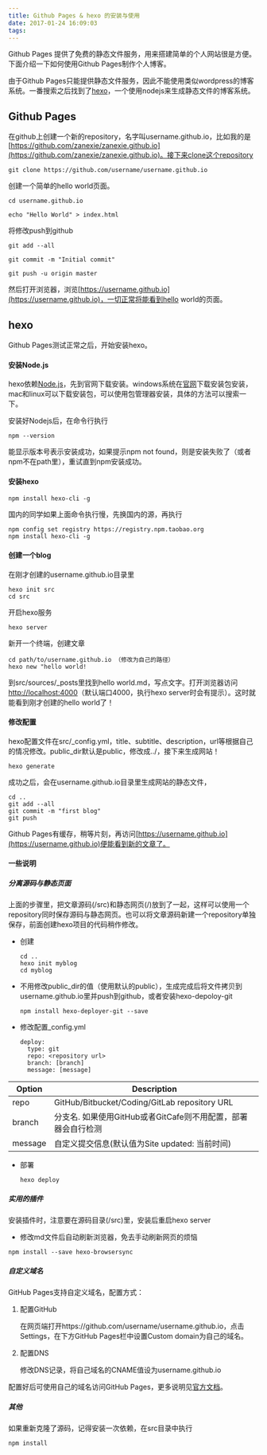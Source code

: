 ```yaml
---
title: Github Pages & hexo 的安装与使用
date: 2017-01-24 16:09:03
tags:
---
```


Github Pages 提供了免费的静态文件服务，用来搭建简单的个人网站很是方便。下面介绍一下如何使用Github Pages制作个人博客。

由于Github Pages只能提供静态文件服务，因此不能使用类似wordpress的博客系统。一番搜索之后找到了[hexo](https://github.com/hexojs/hexo)，一个使用nodejs来生成静态文件的博客系统。

## Github Pages
在github上创建一个新的repository，名字叫username.github.io，比如我的是[https://github.com/zanexie/zanexie.github.io](https://github.com/zanexie/zanexie.github.io)。接下来clone这个repository

```
git clone https://github.com/username/username.github.io
```

创建一个简单的hello world页面。
```
cd username.github.io

echo "Hello World" > index.html
```

将修改push到github

```
git add --all

git commit -m "Initial commit"

git push -u origin master
```

然后打开浏览器，浏览[https://username.github.io](https://username.github.io)，一切正常将能看到hello world的页面。


## hexo
Github Pages测试正常之后，开始安装hexo。

#### 安装Node.js
hexo依赖[Node.js](https://nodejs.org/)，先到官网下载安装。windows系统在[官网](https://nodejs.org)下载安装包安装，mac和linux可以下载安装包，可以使用包管理器安装，具体的方法可以搜索一下。

安装好Nodejs后，在命令行执行

```
npm --version
```
能显示版本号表示安装成功，如果提示npm not found，则是安装失败了（或者npm不在path里），重试直到npm安装成功。

#### 安装hexo

```
npm install hexo-cli -g
```

国内的同学如果上面命令执行慢，先换国内的源，再执行
```
npm config set registry https://registry.npm.taobao.org
npm install hexo-cli -g
```
#### 创建一个blog

在刚才创建的username.github.io目录里
```
hexo init src
cd src
```
开启hexo服务
```
hexo server
```
新开一个终端，创建文章
```
cd path/to/username.github.io （修改为自己的路径）
hexo new "hello world!
```
到src/sources/_posts里找到hello world.md，写点文字。打开浏览器访问[http://localhost:4000](http://localhost:4000)（默认端口4000，执行hexo server时会有提示）。这时就能看到刚才创建的hello world了！

#### 修改配置

hexo配置文件在src/_config.yml，title、subtitle、description，url等根据自己的情况修改。public_dir默认是public，修改成../，接下来生成网站！

```
hexo generate 
```

成功之后，会在username.github.io目录里生成网站的静态文件，

```
cd ..
git add --all
git commit -m "first blog"
git push
```

Github Pages有缓存，稍等片刻，再访问[https://username.github.io](https://username.github.io)便能看到新的文章了。

#### 一些说明

##### 分离源码与静态页面
上面的步骤里，把文章源码(/src)和静态网页(/)放到了一起，这样可以使用一个repository同时保存源码与静态网页。也可以将文章源码新建一个repository单独保存，前面创建hexo项目的代码稍作修改。

- 创建
    ```
    cd ..
    hexo init myblog
    cd myblog
    ```

- 不用修改public_dir的值（使用默认的public），生成完成后将文件拷贝到username.github.io里并push到github，或者安装hexo-depoloy-git
    ```
    npm install hexo-deployer-git --save
    ```
- 修改配置_config.yml

    ```
    deploy:
      type: git
      repo: <repository url>
      branch: [branch]
      message: [message]
    ```

|Option|Description|
|--------|---------|
|repo|GitHub/Bitbucket/Coding/GitLab repository URL|
|branch|分支名. 如果使用GitHub或者GitCafe则不用配置，部署器会自行检测|
|message|自定义提交信息(默认值为Site updated: 当前时间)|

- 部署
    ```
    hexo deploy
    ```

##### 实用的插件

安装插件时，注意要在源码目录(/src)里，安装后重启hexo server

- 修改md文件后自动刷新浏览器，免去手动刷新网页的烦恼

```
npm install --save hexo-browsersync
```

##### 自定义域名

GitHub Pages支持自定义域名，配置方式：

1. 配置GitHub

    在网页端打开https://github.com/username/username.github.io，点击Settings，在下方GitHub Pages栏中设置Custom domain为自己的域名。
    
2. 配置DNS

    修改DNS记录，将自己域名的CNAME值设为username.github.io

配置好后可使用自己的域名访问GitHub Pages，更多说明见[官方文档](https://help.github.com/articles/quick-start-setting-up-a-custom-domain/)。
##### 其他

如果重新克隆了源码，记得安装一次依赖，在src目录中执行

```
npm install
```
